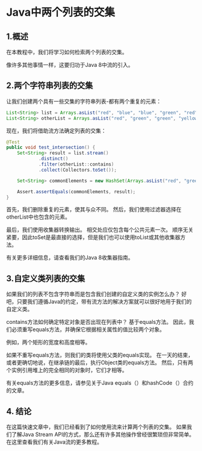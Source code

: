 # Java中两个列表的交集

## 1.概述
在本教程中，我们将学习如何检索两个列表的交集。

像许多其他事情一样，这要归功于Java 8中流的引入。

## 2.两个字符串列表的交集
让我们创建两个具有一些交集的字符串列表-都有两个重复的元素：

```java
List<String> list = Arrays.asList("red", "blue", "blue", "green", "red");
List<String> otherList = Arrays.asList("red", "green", "green", "yellow");
```

现在，我们将借助流方法确定列表的交集：

```java
@Test
public void test_intersection() {
    Set<String> result = list.stream()
            .distinct()
            .filter(otherList::contains)
            .collect(Collectors.toSet());

    Set<String> commonElements = new HashSet(Arrays.asList("red", "green"));

    Assert.assertEquals(commonElements, result);
}
```

首先，我们删除重复的元素，使其与众不同。 然后，我们使用过滤器选择在otherList中也包含的元素。

最后，我们使用收集器转换输出。 相交处应仅包含每个公共元素一次。 顺序无关紧要，因此toSet是最直接的选择，但是我们也可以使用toList或其他收集器方法。

有关更多详细信息，请查看我们的Java 8收集器指南。

## 3.自定义类列表的交集
如果我们的列表不包含字符串而是包含我们创建的自定义类的实例怎么办？ 好吧，只要我们遵循Java的约定，带有流方法的解决方案就可以很好地用于我们的自定义类。

contains方法如何确定特定对象是否出现在列表中？ 基于equals方法。 因此，我们必须重写equals方法，并确保它根据相关属性的值比较两个对象。

例如，两个矩形的宽度和高度相等。

如果不重写equals方法，则我们的类将使用父类的equals实现。 在一天的结束，或者更确切地说，在继承链的最后，执行Object类的equals方法。 然后，只有两个实例引用堆上的完全相同的对象时，它们才相等。

有关equals方法的更多信息，请参见关于Java equals（）和hashCode（）合约的文章。

## 4. 结论
在这篇快速文章中，我们已经看到了如何使用流来计算两个列表的交集。 如果我们了解Java Stream API的方式，那么还有许多其他操作曾经很繁琐但非常简单。 在这里查看我们有关Java流的更多教程。